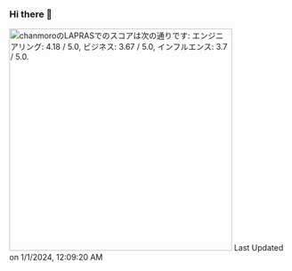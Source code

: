 ### Hi there 👋


<!--START_SECTION:lapras-card-->
<p ><a href="https://lapras.com/public/chanmoro" target="_blank" rel="noopener noreferrer"><img alt="chanmoroのLAPRASでのスコアは次の通りです: エンジニアリング: 4.18 / 5.0, ビジネス: 3.67 / 5.0, インフルエンス: 3.7 / 5.0." src="https://lapras-card-generator.vercel.app/api/svg?e=4.18&b=3.67&i=3.7&b1=%23020E27&b2=%230E5593&i1=%23030E21&i2=%231688BF&l=ja" width="400" ></a>  
Last Updated on 1/1/2024, 12:09:20 AM</p>
<!--END_SECTION:lapras-card-->
